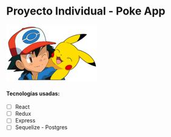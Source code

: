# Proyecto Individual - Poke App

<p align="left">
  <img height="150" src="./pokemon.png" />
</p>

#### Tecnologías usadas:
- [ ] React
- [ ] Redux
- [ ] Express
- [ ] Sequelize - Postgres
